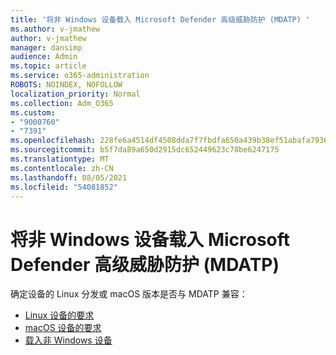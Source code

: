 ```yaml
---
title: '将非 Windows 设备载入 Microsoft Defender 高级威胁防护 (MDATP) '
ms.author: v-jmathew
author: v-jmathew
manager: dansimp
audience: Admin
ms.topic: article
ms.service: o365-administration
ROBOTS: NOINDEX, NOFOLLOW
localization_priority: Normal
ms.collection: Adm_O365
ms.custom:
- "9000760"
- "7391"
ms.openlocfilehash: 228fe6a4514df4508dda7f7fbdfa650a439b38ef51abafa7936afa4ecfd54e04
ms.sourcegitcommit: b5f7da89a650d2915dc652449623c78be6247175
ms.translationtype: MT
ms.contentlocale: zh-CN
ms.lasthandoff: 08/05/2021
ms.locfileid: "54081852"
---
```

# <a name="onboard-a-non-windows-device-to-microsoft-defender-advanced-threat-protection-mdatp"></a>将非 Windows 设备载入 Microsoft Defender 高级威胁防护 (MDATP) 

确定设备的 Linux 分发或 macOS 版本是否与 MDATP 兼容：

- [Linux 设备的要求](https://go.microsoft.com/fwlink/?linkid=2143462)
- [macOS 设备的要求](https://go.microsoft.com/fwlink/?linkid=2143461)
- [载入非 Windows 设备](https://go.microsoft.com/fwlink/?linkid=2143628)
